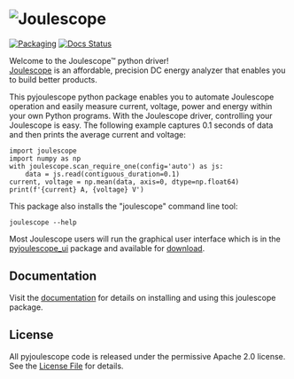 
# ![Joulescope](https://download.joulescope.com/press/joulescope_logo-PNG-Transparent-Exact-Small.png "Joulescope Logo")

[![Packaging](https://github.com/jetperch/pyjoulescope/actions/workflows/packaging.yml/badge.svg)](https://github.com/jetperch/pyjoulescope/actions/workflows/packaging.yml)
[![Docs Status](https://readthedocs.org/projects/joulescope/badge/?version=latest)](https://joulescope.readthedocs.io/)

Welcome to the Joulescope™ python driver!  
[Joulescope](https://www.joulescope.com) is an affordable, precision DC energy 
analyzer that enables you to build better products. 

This pyjoulescope python package enables you to
automate Joulescope operation and easily measure current, voltage, power and
energy within your own Python programs.
With the Joulescope driver, controlling your Joulescope is easy.  The following
example captures 0.1 seconds of data and then prints the average current
and voltage:

    import joulescope
    import numpy as np
    with joulescope.scan_require_one(config='auto') as js:
        data = js.read(contiguous_duration=0.1)
    current, voltage = np.mean(data, axis=0, dtype=np.float64)
    print(f'{current} A, {voltage} V')

This package also installs the "joulescope" command line tool:

    joulescope --help

Most Joulescope users will run the graphical user interface which is in the 
[pyjoulescope_ui](https://github.com/jetperch/pyjoulescope_ui) package and
available for [download](https://www.joulescope.com/download).


## Documentation

Visit the [documentation](https://joulescope.readthedocs.io) for details on
installing and using this joulescope package.


## License

All pyjoulescope code is released under the permissive Apache 2.0 license.
See the [License File](LICENSE.txt) for details.
